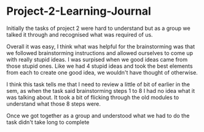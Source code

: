 # Project-2-Learning-Journal

Initially the tasks of project 2 were hard to understand but as a group we talked it through and recognised what was required of us. 

Overall it was easy, I think what was helpful for the brainstorming was that we followed brainstorming instructions and allowed ourselves to come up with really stupid ideas. I was surpised when we good ideas came from those stupid ones. Like we had 4 stupid ideas and took the best elements from each to create one good idea, we wouldn't have thought of otherwise.

I think this task tells me that I need to review a little of bit of earlier in the sem, as when the task said brainstorming steps 1 to 8 I had no idea what it was talking about. It took a bit of flicking through the old modules to understand what those 8 steps were.

Once we got together as a group and understood what we had to do the task didn't take long to complete
